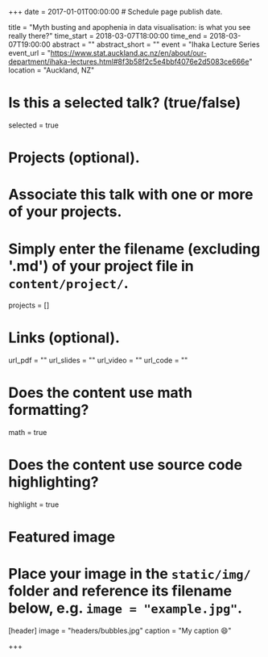 +++
date = 2017-01-01T00:00:00  # Schedule page publish date.

title = "Myth busting and apophenia in data visualisation: is what you see really there?"
time_start = 2018-03-07T18:00:00
time_end = 2018-03-07T19:00:00
abstract = ""
abstract_short = ""
event = "Ihaka Lecture Series
event_url = "https://www.stat.auckland.ac.nz/en/about/our-department/ihaka-lectures.html#8f3b58f2c5e4bbf4076e2d5083ce666e"
location = "Auckland, NZ"

# Is this a selected talk? (true/false)
selected = true

# Projects (optional).
#   Associate this talk with one or more of your projects.
#   Simply enter the filename (excluding '.md') of your project file in `content/project/`.
projects = []

# Links (optional).
url_pdf = ""
url_slides = ""
url_video = ""
url_code = ""

# Does the content use math formatting?
math = true

# Does the content use source code highlighting?
highlight = true

# Featured image
# Place your image in the `static/img/` folder and reference its filename below, e.g. `image = "example.jpg"`.
[header]
image = "headers/bubbles.jpg"
caption = "My caption :smile:"

+++

